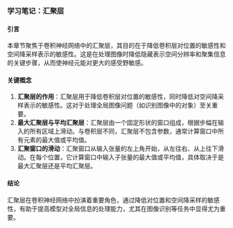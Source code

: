 ### 学习笔记：汇聚层

#### 引言
本章节聚焦于卷积神经网络中的汇聚层，其目的在于降低卷积层对位置的敏感性和空间降采样表示的敏感性。这是在处理图像时降低隐藏表示空间分辨率和聚集信息的关键步骤，从而使神经元能对更大的感受野敏感。

#### 关键概念
1. **汇聚层的作用**：汇聚层用于降低卷积层对位置的敏感性，同时降低对空间降采样表示的敏感性。这对于处理全局图像问题（如识别图像中的对象）至关重要。
2. **最大汇聚层与平均汇聚层**：汇聚层由一个固定形状的窗口组成，根据步幅在输入的所有区域上滑动。与卷积层不同，汇聚层不包含参数，通常计算窗口中所有元素的最大值或平均值。
3. **汇聚窗口的滑动**：汇聚窗口从输入张量的左上角开始，从左往右、从上往下滑动。在每个位置，它计算窗口中输入子张量的最大值或平均值，具体取决于是最大汇聚层还是平均汇聚层。

#### 结论
汇聚层在卷积神经网络中扮演着重要角色，通过降低对位置和空间降采样的敏感性，有助于提高模型对全局信息的处理能力，尤其在图像识别等任务中显得尤为重要。